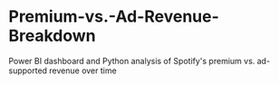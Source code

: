 # Premium-vs.-Ad-Revenue-Breakdown
Power BI dashboard and Python analysis of Spotify's premium vs. ad-supported revenue over time
